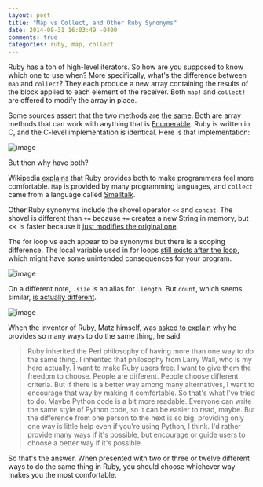 ```yaml
---
layout: post
title: "Map vs Collect, and Other Ruby Synonyms"
date: 2014-08-31 16:03:49 -0400
comments: true
categories: ruby, map, collect
---
```


Ruby has a ton of high-level iterators. So how are you supposed to know which one to use when? More specifically, what's the difference between `map` and `collect`? They each produce a new array&nbsp;containing the results of the block applied to each element of the receiver. Both `map!` and `collect!` are offered to modify the array in place.

Some sources assert that the two methods are [the same](http://rubyinrails.com/2014/01/ruby-difference-between-collect-and-map/). Both are array methods that can work with anything that is [Enumerable](http://ruby-doc.org/core-2.1.2/Enumerable.htm). Ruby is written in C, and the C-level implementation is identical. Here is that implementation:

![image](https://31.media.tumblr.com/58cacab14980d9cb6fcdf6a4fc410c2f/tumblr_inline_n7ba2wiZs51si9gc8.png)

But then why have both?&nbsp;

Wikipedia [explains](http://en.wikipedia.org/wiki/Map_%28higher-order_function%29) that Ruby provides both to make programmers feel more comfortable. `Map` is provided by many programming languages, and `collect` came from a language called [Smalltalk](http://en.wikipedia.org/wiki/Smalltalk).&nbsp;

Other Ruby synonyms include the shovel operator `<<` and `concat`. The shovel is different than `+=` because `+=` creates a new String in memory, but &lt;&lt; is faster because it j[ust modifies the original one](http://stackoverflow.com/questions/4684446/why-is-the-shovel-operator-preferred-over-plus-equals-when-building-a).&nbsp;

The for loop vs each appear to be synonyms but there is a scoping difference. The local variable used in for loops [still exists after the loop](http://graysoftinc.com/early-steps/the-evils-of-the-for-loop), which might have some unintended consequences for your program.

![image](https://31.media.tumblr.com/199f291ec2b4895473c8eab50733e141/tumblr_inline_n7bb4tg2Kn1si9gc8.png)

On a different note, `.size` is an alias for `.length`. But `count`, which seems similar, [is actually different](http://stackoverflow.com/questions/4550770/count-size-length-too-many-choices-in-ruby).&nbsp;

![image](https://31.media.tumblr.com/ac5d9a927e601ecc93cb2b432d578819/tumblr_inline_n7bf5o2LtP1si9gc8.png)

When the inventor of Ruby, Matz himself, was [asked to explain](http://www.artima.com/intv/rubyP.html) why he provides so many ways to do the same thing, he said:

> <span>Ruby inherited the Perl philosophy of having more than one way to do the same thing. I inherited that philosophy from Larry Wall, who is my hero actually. I want to make Ruby users free. I want to give them the freedom to choose. People are different. People choose different criteria. But if there is a better way among many alternatives, I want to encourage that way by making it comfortable. So that's what I've tried to do. Maybe Python code is a bit more readable. Everyone can write the same style of Python code, so it can be easier to read, maybe. But the difference from one person to the next is so big, providing only one way is little help even if you're using Python, I think. I'd rather provide many ways if it's possible, but encourage or guide users to choose a better way if it's possible.</span>

So that's the answer. When presented with two or three or twelve different ways to do the same thing in Ruby, you should choose whichever way makes you the most comfortable.
